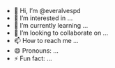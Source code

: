 - 👋 Hi, I’m @everalvespd
- 👀 I’m interested in ...
- 🌱 I’m currently learning ...
- 💞️ I’m looking to collaborate on ...
- 📫 How to reach me ...
- 😄 Pronouns: ...
- ⚡ Fun fact: ...

<!---
everalvespd/everalvespd is a ✨ special ✨ repository because its `README.md` (this file) appears on your GitHub profile.
You can click the Preview link to take a look at your changes.
--->
